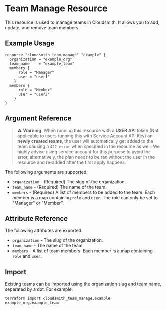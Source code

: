 # Team Manage Resource

This resource is used to manage teams in Cloudsmith. It allows you to add, update, and remove team members.

## Example Usage

```hcl
resource "cloudsmith_team_manage" "example" {
  organization = "example_org"
  team_name    = "example_team"
  members {
      role = "Manager"
      user = "user1"
    }
  members {
      role = "Member"
      user = "user2"
    }
}
```

## Argument Reference

> :warning: **Warning**: When running this resource with a **USER API** token (Not applicable to users running this with Service Account API Key) on **newly created teams**, the user will automatically get added to the team causing a `422 error` when specified in the resource as well. We highly advise using service account for this purpose to avoid the error, alternatively, the plan needs to be ran without the user in the resource and re-added after the first apply happens.

The following arguments are supported:

- `organization` - (Required) The slug of the organization.
- `team_name` - (Required) The name of the team.
- `members` - (Required) A list of members to be added to the team. Each member is a map containing `role` and `user`. The role can only be set to "Manager" or "Member".

## Attribute Reference

The following attributes are exported:

- `organization` - The slug of the organization.
- `team_name` - The name of the team.
- `members` - A list of team members. Each member is a map containing `role` and `user`.

## Import

Existing teams can be imported using the organization slug and team name, separated by a dot. For example:

```hcl
terraform import cloudsmith_team_manage.example example_org.example_team
```
